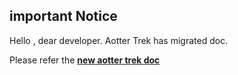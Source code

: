 ## important Notice
Hello , dear developer.
Aotter Trek has migrated doc. 

Please refer the **[new aotter trek doc](https://trek.gitbook.io/aottertrek-sdk-doc/)**
